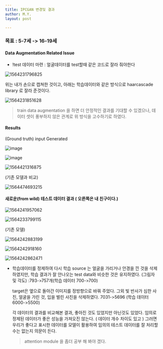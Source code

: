```yaml
---
title: IPCGAN 변경및 결과
author: M.Y.
layout: post

---
```





### 목표 : 5-7세 -> 16-19세 


#### Data Augmentation Related Issue

- !test 데이터 마련 : 얼굴데이터를 test할때 같은 코드로 잘라 줘야한다

![1564231796825](https://user-images.githubusercontent.com/48951818/62408925-c571ab80-b60a-11e9-8ffd-a40c6ff6a6f4.png)

위는 내가 손으로 캡쳐한 것이고, 아래는 학습데이터와 같은 방식으로 haarcascade library 로 잘라 준것이다.

![1564231851628](https://user-images.githubusercontent.com/48951818/62408914-a2df9280-b60a-11e9-8ed5-1964d68e0c86.png)

> train data augmentation 을 하면 더 안정적인 결과를 기대할 수 있겠으나, 데이터 셋이 풍부하지 않은 관계로 위 방식을 고수하기로 하였다. 

####   

#### Results  

 (Ground truth)															              input 								Generated	  

![image](https://user-images.githubusercontent.com/48951818/62408934-e89c5b00-b60a-11e9-83ab-ba807b4aff1a.png)

![image](https://user-images.githubusercontent.com/48951818/62408941-049ffc80-b60b-11e9-9e02-debd1d3d7ba5.png)


![1564421316875](https://user-images.githubusercontent.com/48951818/62408945-14b7dc00-b60b-11e9-8e31-e8aa6dbcd3fa.png)



(기존 모델과 비교)  

![1564474693215](https://user-images.githubusercontent.com/48951818/62408949-2ac59c80-b60b-11e9-88ba-75300a4db38f.png)




#### 새로운(from wild) 테스트 데이터 결과 ( 오른쪽은 내 친구이다.)  

![1564241957062](https://user-images.githubusercontent.com/48951818/62408952-3a44e580-b60b-11e9-9d5d-577864538e6f.png)

![1564233799115](https://user-images.githubusercontent.com/48951818/62408955-3f099980-b60b-11e9-99c8-4bdd4fa4923c.png)


(기존 모델)  


![1564242883199](https://user-images.githubusercontent.com/48951818/62408959-58124a80-b60b-11e9-9245-9df1772c12bc.png)

![1564242918160](https://user-images.githubusercontent.com/48951818/62408960-5ea0c200-b60b-11e9-8e72-c47a03b0e614.png)

![1564242862471](https://user-images.githubusercontent.com/48951818/62408961-63657600-b60b-11e9-8e26-15678d3824d3.png)






- 학습데이터를 정제하여 다시 학습  source 는 얼굴을 가리거나 안경을 낀 것을 삭제하였지만, 학습 결과가 잘 안나오는 test data와 비슷한 것은 유지하였다. (그림자 및 각도) :793->757개(학습 데이터 700->700)

  target은  옆으로 돌아간 이미지를 정방향으로 바꿔 주었다. 그외 빛 반사가 심한 사진, 얼굴을 가린 것, 입을 벌린 사진을 삭제하였다. 7031->5696 (학습 데이터 6000->5500)

  각 데이터의 결과를 비교해본 결과,  좋아진 것도 있었지만 아닌것도 있었다. 임의로 정제된 데이터가 좋은 성능을 가져오진 않는다. ( 데이터 개수 차이도 있고 )  그러면 우리가 좋다고 표시한 데이터를 모델이 활용하여 임의의 테스트 데이터를 잘 처리할 수는 없는지 의문이 든다.

  > attention module 을 좀더 공부 해 봐야 겠다.

